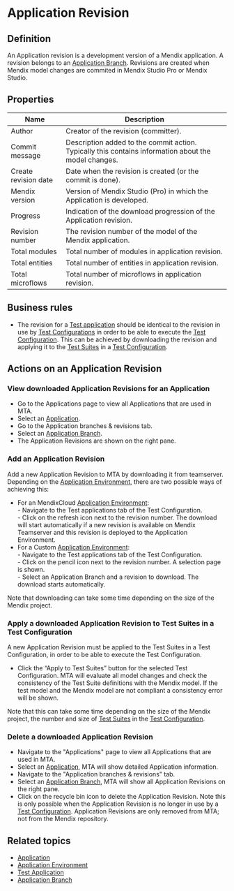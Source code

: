 # Application Revision

## Definition

An Application revision is a development version of a Mendix application. A revision belongs to an [Application Branch](application-branch). Revisions are created when Mendix model changes are commited in Mendix Studio Pro or Mendix Studio.

## Properties
| Name | Description |
| ----------- | ----------- |
| Author | Creator of the revision (committer). |
| Commit message | Description added to the commit action. Typically this contains information about the model changes. |
| Create revision date  | Date when the revision is created (or the commit is done). |
| Mendix version | Version of Mendix Studio (Pro) in which the Application is developed. |
| Progress | Indication of the download progression of the Application revision. |
| Revision number | The revision number of the model of the Mendix application. |
| Total modules | Total number of modules in application revision. |
| Total entities | Total number of entities in application revision. |
| Total microflows | Total number of microflows in application revision. |

## Business rules
- The revision for a [Test application](test-application) should be identical to the revision in use by [Test Configurations](test-configuration) in order to be able to execute the [Test Configuration](test-configuration). This can be achieved by downloading the revision and applying it to the [Test Suites](test-suite) in a [Test Configuration](test-configuration).

## Actions on an Application Revision

### View downloaded Application Revisions for an Application
- Go to the Applications page to view all Applications that are used in MTA.
- Select an [Application](application).
- Go to the Application branches & revisions tab.
- Select an [Application Branch](application-branch).
- The Application Revisions are shown on the right pane.

### Add an Application Revision
Add a new Application Revision to MTA by downloading it from teamserver.
Depending on the [Application Environment](application-environment), there are two possible ways of achieving this:
- For an MendixCloud [Application Environment](application-environment):<br /> - Navigate to the Test applications tab of the Test Configuration.<br /> - Click on the refresh icon next to the revision number. The download will start automatically if a new revision is available on Mendix Teamserver and this revision is deployed to the Application Environment.
- For a Custom [Application Environment](application-environment):<br /> - Navigate to the Test applications tab of the Test Configuration.<br /> - Click on the pencil icon next to the revision number. A selection page is shown.<br /> - Select an Application Branch and a revision to download. The download starts automatically.

Note that downloading can take some time depending on the size of the Mendix project.

### Apply a downloaded Application Revision to Test Suites in a Test Configuration
A new Application Revision must be applied to the Test Suites in a Test Configuration, in order to be able to execute the Test Configuration.
- Click the “Apply to Test Suites” button for the selected Test Configuration. MTA will evaluate all model changes and check the consistency of the Test Suite definitions with the Mendix model. If the test model and the Mendix model are not compliant a consistency error will be shown.

Note that this can take some time depending on the size of the Mendix project, the number and size of [Test Suites](test-suite) in the [Test Configuration](test-configuration).

### Delete a downloaded Application Revision
- Navigate to the "Applications" page to view all Applications that are used in MTA.
- Select an [Application](application), MTA will show detailed Application information.
- Navigate to the "Application branches & revisions" tab.
- Select an [Application Branch](application-branch), MTA will show all Application Revisions on the right pane.
- Click on the recycle bin icon to delete the Application Revision. Note this is only possible when the Application Revision is no longer in use by a [Test Configuration](test-configuration). Application Revisions are only removed from MTA; not from the Mendix repository.

## Related topics
- [Application](application)
- [Application Environment](application-environment)
- [Test Application](test-application)
- [Application Branch](application-branch)